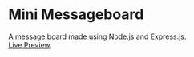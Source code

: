 # Mini Messageboard
A message board made using Node.js and Express.js.<br>
[Live Preview](https://messageboard-theproficientdev.herokuapp.com/)
